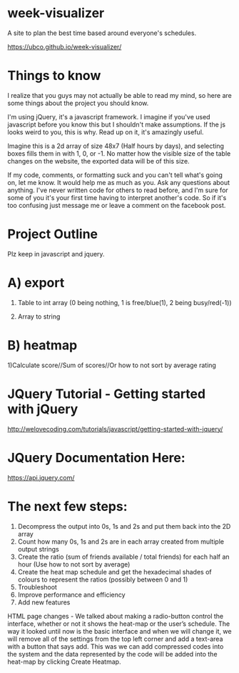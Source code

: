 # week-visualizer
A site to plan the best time based around everyone's schedules.

https://ubco.github.io/week-visualizer/

# Things to know
I realize that you guys may not actually be able to read my mind, so here are some things about the project you should know.

I'm using jQuery, it's a javascript framework. I imagine if you've used javascript before you know this but I shouldn't make assumptions. If the js looks weird to you, this is why. Read up on it, it's amazingly useful.

Imagine this is a 2d array of size 48x7 (Half hours by days), and selecting boxes fills them in with 1, 0, or -1. No matter how the visible size of the table changes on the website, the exported data will be of this size.

If my code, comments, or formatting suck and you can't tell what's going on, let me know. It would help me as much as you. Ask any questions about anything. I've never written code for others to read before, and I'm sure for some of you it's your first time having to interpret another's code. So if it's too confusing just message me or leave a comment on the facebook post.

# Project Outline
Plz keep in javascript and jquery.

# A) export  
   1) Table to int array (0 being nothing, 1 is free/blue(1), 2 being busy/red(-1))
  
   2) Array to string
# B) heatmap
   1)Calculate score//Sum of scores//Or how to not sort by average rating

# JQuery Tutorial - Getting started with jQuery
http://welovecoding.com/tutorials/javascript/getting-started-with-jquery/

# JQuery Documentation Here:
https://api.jquery.com/

# The next few steps:
1.	Decompress the output into 0s, 1s and 2s and put them back into the 2D array
2.	Count how many 0s, 1s and 2s are in each array created from multiple output strings
3.	Create the ratio (sum of friends available / total friends) for each half an hour  (Use how to not sort by average)
4.	Create the heat map schedule and get the hexadecimal shades of colours to represent the ratios (possibly between 0 and 1)
5.	 Troubleshoot
6.	Improve performance and efficiency
7.	Add new features

HTML page changes - We talked about making a radio-button control the interface, whether or not it shows the heat-map or the user’s schedule. The way it looked until now is the basic interface and when we will change it, we will remove all of the settings from the top left corner and add a text-area with a button that says add. This was we can add compressed codes into the system and the data represented by the code will be added into the heat-map by clicking Create Heatmap.


